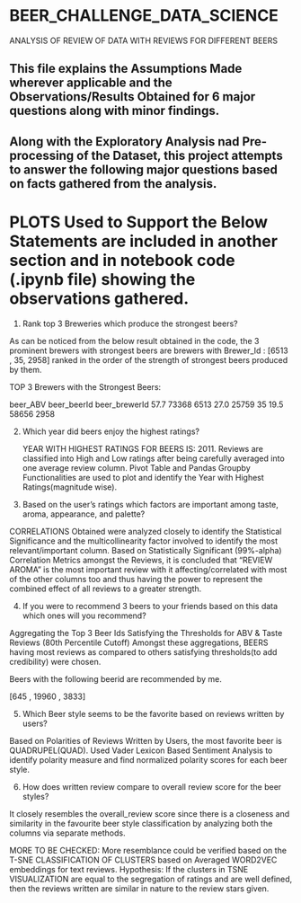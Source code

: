 # BEER_CHALLENGE_DATA_SCIENCE
ANALYSIS OF REVIEW OF DATA WITH REVIEWS FOR DIFFERENT BEERS

## This file explains the Assumptions Made wherever applicable and the Observations/Results Obtained for 6 major questions along with minor findings.

## Along with the Exploratory Analysis nad Pre-processing of the Dataset, this project attempts to answer the following major questions based on facts gathered from the analysis.

# PLOTS Used to Support the Below Statements are included in another section and in notebook code (.ipynb file) showing the observations gathered.



1.	Rank top 3 Breweries which produce the strongest beers?

As can be noticed from the below result obtained in the code, the 3 prominent brewers with strongest beers are brewers with Brewer_Id : [6513 , 35, 2958] ranked in the order of the strength of  strongest beers produced by them.


TOP 3 Brewers with the Strongest Beers:

  beer_ABV  beer_beerId  beer_brewerId
     57.7        73368           6513
     27.0        25759             35
     19.5        58656           2958




2.	Which year did beers enjoy the highest ratings? 

    YEAR WITH HIGHEST RATINGS FOR BEERS IS: 2011. Reviews are classified into High and Low ratings after being carefully averaged into one average review column.
    Pivot Table and Pandas Groupby Functionalities are used to plot and identify the Year with Highest Ratings(magnitude wise).



3.	 Based on the user’s ratings which factors are important among taste, aroma, appearance, and palette?


  CORRELATIONS Obtained were analyzed closely to identify the Statistical Significance and the multicollinearity factor involved to identify the most relevant/important column.
Based on Statistically Significant (99%-alpha) Correlation Metrics amongst the Reviews, it is concluded that “REVIEW AROMA” is the most important review with it affecting/correlated with most of the other columns too and thus having the power to represent the combined effect of all reviews to a greater strength.



4.	If you were to recommend 3 beers to your friends based on this data which ones will you recommend?

Aggregating the Top 3 Beer Ids Satisfying the Thresholds for ABV & Taste Reviews (80th Percentile Cutoff)
Amongst these aggregations, BEERS having most reviews as compared to others satisfying thresholds(to add credibility) were chosen.



Beers with the following beerid are recommended by me.

[645 , 19960 , 3833]



5.	Which Beer style seems to be the favorite based on reviews written by users? 

Based on Polarities of Reviews Written by Users, the most favorite beer is QUADRUPEL(QUAD). 
Used Vader Lexicon Based Sentiment Analysis to identify polarity measure and find normalized polarity scores for each beer style.



6.	How does written review compare to overall review score for the beer styles?

It closely resembles the overall_review score since there is a closeness and similarity in the favourite beer style classification by analyzing both the columns via separate methods.

MORE TO BE CHECKED:
More resemblance could be verified based on the T-SNE CLASSIFICATION OF CLUSTERS based on Averaged WORD2VEC embeddings for text reviews.
 Hypothesis: If the clusters in TSNE VISUALIZATION are equal to the segregation of ratings and are well defined, then the reviews written are similar in nature to the review stars given.
